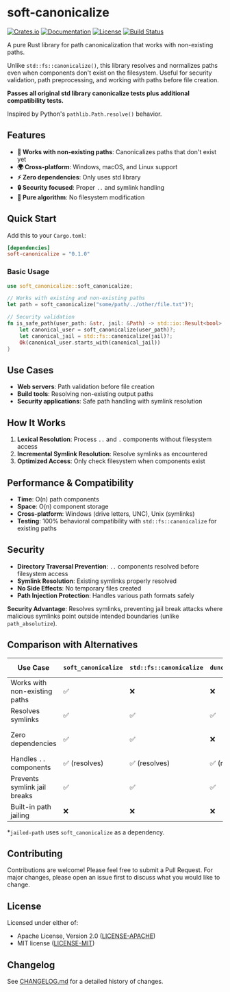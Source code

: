 # soft-canonicalize

[![Crates.io](https://img.shields.io/crates/v/soft-canonicalize.svg)](https://crates.io/crates/soft-canonicalize)
[![Documentation](https://docs.rs/soft-canonicalize/badge.svg)](https://docs.rs/soft-canonicalize)
[![License](https://img.shields.io/badge/license-MIT%20OR%20Apache--2.0-blue.svg)](LICENSE-MIT)
[![Build Status](https://github.com/DK26/soft-canonicalize-rs/actions/workflows/ci.yml/badge.svg)](https://github.com/DK26/soft-canonicalize-rs/actions)

A pure Rust library for path canonicalization that works with non-existing paths.

Unlike `std::fs::canonicalize()`, this library resolves and normalizes paths even when components don't exist on the filesystem. Useful for security validation, path preprocessing, and working with paths before file creation.

**Passes all original std library canonicalize tests plus additional compatibility tests.**

Inspired by Python's `pathlib.Path.resolve()` behavior.

## Features

- **🚀 Works with non-existing paths**: Canonicalizes paths that don't exist yet
- **🌍 Cross-platform**: Windows, macOS, and Linux support
- **⚡ Zero dependencies**: Only uses std library
- **🔒 Security focused**: Proper `..` and symlink handling
- **🧮 Pure algorithm**: No filesystem modification

## Quick Start

Add this to your `Cargo.toml`:

```toml
[dependencies]
soft-canonicalize = "0.1.0"
```

### Basic Usage

```rust
use soft_canonicalize::soft_canonicalize;

// Works with existing and non-existing paths
let path = soft_canonicalize("some/path/../other/file.txt")?;

// Security validation
fn is_safe_path(user_path: &str, jail: &Path) -> std::io::Result<bool> {
    let canonical_user = soft_canonicalize(user_path)?;
    let canonical_jail = std::fs::canonicalize(jail)?;
    Ok(canonical_user.starts_with(canonical_jail))
}
```

## Use Cases

- **Web servers**: Path validation before file creation
- **Build tools**: Resolving non-existing output paths  
- **Security applications**: Safe path handling with symlink resolution

## How It Works

1. **Lexical Resolution**: Process `..` and `.` components without filesystem access
2. **Incremental Symlink Resolution**: Resolve symlinks as encountered
3. **Optimized Access**: Only check filesystem when components exist

## Performance & Compatibility

- **Time**: O(n) path components
- **Space**: O(n) component storage  
- **Cross-platform**: Windows (drive letters, UNC), Unix (symlinks)
- **Testing**: 100% behavioral compatibility with `std::fs::canonicalize` for existing paths

## Security

- **Directory Traversal Prevention**: `..` components resolved before filesystem access
- **Symlink Resolution**: Existing symlinks properly resolved
- **No Side Effects**: No temporary files created
- **Path Injection Protection**: Handles various path formats safely

**Security Advantage**: Resolves symlinks, preventing jail break attacks where malicious symlinks point outside intended boundaries (unlike `path_absolutize`).

## Comparison with Alternatives

| Use Case                      | `soft_canonicalize` | `std::fs::canonicalize` | `dunce::canonicalize` | `normpath::normalize` | `path_absolutize::absolutize` | `jailed-path`*      |
| ----------------------------- | ------------------- | ----------------------- | --------------------- | --------------------- | ----------------------------- | ------------------- |
| Works with non-existing paths | ✅                   | ❌                       | ❌                     | ✅                     | ✅                             | ✅                   |
| Resolves symlinks             | ✅                   | ✅                       | ✅                     | ❌                     | ❌                             | ✅                   |
| Zero dependencies             | ✅                   | ✅                       | ❌                     | ❌                     | ❌                             | ❌ (uses this crate) |
| Handles `..` components       | ✅ (resolves)        | ✅ (resolves)            | ✅ (resolves)          | ✅ (resolves)          | ✅ (safe with virtual root)    | ❌ (rejects)         |
| Prevents symlink jail breaks  | ✅                   | ✅                       | ✅                     | N/A                   | ❌ (vulnerable)                | ✅                   |
| Built-in path jailing         | ❌                   | ❌                       | ❌                     | ❌                     | ✅ (virtual root)              | ✅                   |

*`jailed-path` uses `soft_canonicalize` as a dependency.

## Contributing

Contributions are welcome! Please feel free to submit a Pull Request. For major changes, please open an issue first to discuss what you would like to change.

## License

Licensed under either of:
- Apache License, Version 2.0 ([LICENSE-APACHE](LICENSE-APACHE))
- MIT license ([LICENSE-MIT](LICENSE-MIT))

## Changelog

See [CHANGELOG.md](CHANGELOG.md) for a detailed history of changes.
